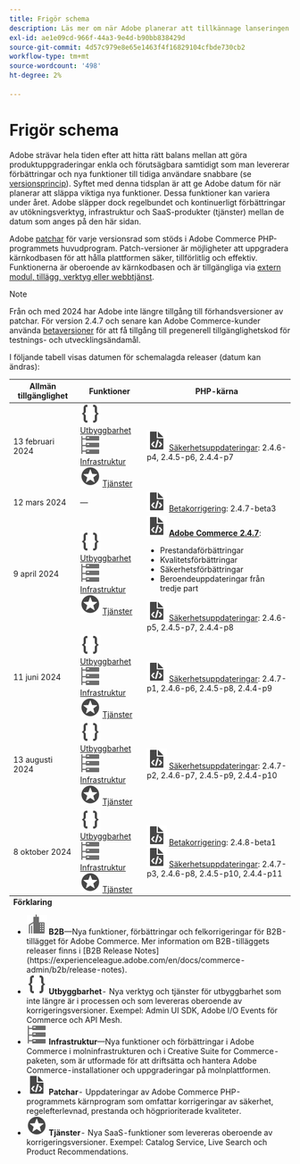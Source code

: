 ```yaml
---
title: Frigör schema
description: Läs mer om när Adobe planerar att tillkännage lanseringen av nya funktioner i Adobe Commerce.
exl-id: ae1e09cd-966f-44a3-9e4d-b90bb838429d
source-git-commit: 4d57c979e8e65e1463f4f16829104cfbde730cb2
workflow-type: tm+mt
source-wordcount: '498'
ht-degree: 2%

---
```


# Frigör schema

Adobe strävar hela tiden efter att hitta rätt balans mellan att göra produktuppgraderingar enkla och förutsägbara samtidigt som man levererar förbättringar och nya funktioner till tidiga användare snabbare (se [versionsprincip](versioning-policy.md)). Syftet med denna tidsplan är att ge Adobe datum för när planerar att släppa viktiga nya funktioner. Dessa funktioner kan variera under året. Adobe släpper dock regelbundet och kontinuerligt förbättringar av utökningsverktyg, infrastruktur och SaaS-produkter (tjänster) mellan de datum som anges på den här sidan.

Adobe [patchar](versioning-policy.md#patch-release) för varje versionsrad som stöds i Adobe Commerce PHP-programmets huvudprogram. Patch-versioner är möjligheter att uppgradera kärnkodbasen för att hålla plattformen säker, tillförlitlig och effektiv. Funktionerna är oberoende av kärnkodbasen och är tillgängliga via [extern modul, tillägg, verktyg eller webbtjänst](versioning-policy.md#extensibility-infrastructure-and-services-release).

>[!NOTE]
>
>Från och med 2024 har Adobe inte längre tillgång till förhandsversioner av patchar. För version 2.4.7 och senare kan Adobe Commerce-kunder använda [betaversioner](beta.md) för att få tillgång till pregenerell tillgänglighetskod för testnings- och utvecklingsändamål.

I följande tabell visas datumen för schemalagda releaser (datum kan ändras):

<table>
<thead>
  <tr>
    <th>Allmän tillgänglighet</th>
    <th>Funktioner</th>
    <th>PHP-kärna</th>
  </tr>
</thead>
<tfoot>
   <tr>
      <td colspan="3"><strong>Förklaring</strong>
         <ul>
           <li><strong><img alt="Funktionsikon för B2B" src="../assets/icons/enterprise.svg"></img> B2B</strong>—Nya funktioner, förbättringar och felkorrigeringar för B2B-tillägget för Adobe Commerce. Mer information om B2B-tilläggets releaser finns i [B2B Release Notes](https://experienceleague.adobe.com/en/docs/commerce-admin/b2b/release-notes).</li>
            <li><strong><img alt="Ikon för utökningsfunktion" src="../assets/icons/brackets.svg"></img> Utbyggbarhet</strong>- Nya verktyg och tjänster för utbyggbarhet som inte längre är i processen och som levereras oberoende av korrigeringsversioner. Exempel: Admin UI SDK, Adobe I/O Events för Commerce och API Mesh.</li>
            <li><strong><img alt="Ikon för infrastrukturfunktion" src="../assets/icons/servers.svg"></img> Infrastruktur</strong>—Nya funktioner och förbättringar i Adobe Commerce i molninfrastrukturen och i Creative Suite for Commerce-paketen, som är utformade för att driftsätta och hantera Adobe Commerce-installationer och uppgraderingar på molnplattformen.</li>
            <li><strong><img alt="Ikon för lagningsrelease" src="../assets/icons/file-code.svg"></img> Patchar</strong>- Uppdateringar av Adobe Commerce PHP-programmets kärnprogram som omfattar korrigeringar av säkerhet, regelefterlevnad, prestanda och högprioriterade kvaliteter.</li>
            <li><strong><img alt="Ikon för tjänstefunktion" src="../assets/icons/feature.svg"></img> Tjänster</strong>- Nya SaaS-funktioner som levereras oberoende av korrigeringsversioner. Exempel: Catalog Service, Live Search och Product Recommendations.</li>
         </ul>
      </td>
   </tr>
</tfoot>
<tbody>
  <tr>
    <td>13 februari 2024</td>
    <td><img alt="Ikon för utökningsfunktion" src="../assets/icons/brackets.svg"></img> <a href="https://developer.adobe.com/commerce/extensibility/">Utbyggbarhet</a><br><img alt="Ikon för infrastrukturfunktion" src="../assets/icons/servers.svg"></img> <a href="https://experienceleague.adobe.com/docs/commerce-cloud-service/user-guide/release-notes/cloud-tools-suite.html">Infrastruktur</a><br><img alt="Ikon för tjänstefunktion" src="../assets/icons/feature.svg"></img> <a href="https://experienceleague.adobe.com/docs/commerce-merchant-services/user-guides/release-information/release-notes-all.html">Tjänster</a></td>
    <td><img alt="Ikon för lagningsrelease" src="../assets/icons/file-code.svg"></img> <a href="release-notes/security/overview.md">Säkerhetsuppdateringar</a>: 2.4.6-p4, 2.4.5-p6, 2.4.4-p7</td>
  </tr>
  <tr>
    <td>12 mars 2024</td>
    <td>—</td>
    <td><img alt="Ikon för lagningsrelease" src="../assets/icons/file-code.svg"></img> <a href="release-notes/commerce/overview.md">Betakorrigering</a>: 2.4.7-beta3</td>
  </tr>
  <tr>
    <td>9 april 2024</td>
    <td><img alt="Ikon för utökningsfunktion" src="../assets/icons/brackets.svg"></img> <a href="https://developer.adobe.com/commerce/extensibility/">Utbyggbarhet</a><br><img alt="Ikon för infrastrukturfunktion" src="../assets/icons/servers.svg"></img> <a href="https://experienceleague.adobe.com/docs/commerce-cloud-service/user-guide/release-notes/cloud-tools-suite.html">Infrastruktur</a><br><img alt="Ikon för tjänstefunktion" src="../assets/icons/feature.svg"></img> <a href="https://experienceleague.adobe.com/docs/commerce-merchant-services/user-guides/release-information/release-notes-all.html">Tjänster</a></td>
    <td><img alt="Ikon för lagningsrelease" src="../assets/icons/file-code.svg"></img> <a href="release-notes/commerce/overview.md"><strong>Adobe Commerce 2.4.7</a></strong>:<ul><li>Prestandaförbättringar</li><li>Kvalitetsförbättringar</li><li>Säkerhetsförbättringar</li><li>Beroendeuppdateringar från tredje part</li></ul><img alt="Ikon för lagningsrelease" src="../assets/icons/file-code.svg"></img> <a href="release-notes/security/overview.md">Säkerhetsuppdateringar</a>: 2.4.6-p5, 2.4.5-p7, 2.4.4-p8</td>
  </tr>
  <tr>
    <td>11 juni 2024</td>
    <td><img alt="Ikon för utökningsfunktion" src="../assets/icons/brackets.svg"></img> <a href="https://developer.adobe.com/commerce/extensibility/">Utbyggbarhet</a><br><img alt="Ikon för infrastrukturfunktion" src="../assets/icons/servers.svg"></img> <a href="https://experienceleague.adobe.com/docs/commerce-cloud-service/user-guide/release-notes/cloud-tools-suite.html">Infrastruktur</a><br><img alt="Ikon för tjänstefunktion" src="../assets/icons/feature.svg"></img> <a href="https://experienceleague.adobe.com/docs/commerce-merchant-services/user-guides/release-information/release-notes-all.html">Tjänster</a></td>
    <td><img alt="Ikon för lagningsrelease" src="../assets/icons/file-code.svg"></img> <a href="release-notes/security/overview.md">Säkerhetsuppdateringar</a>: 2.4.7-p1, 2.4.6-p6, 2.4.5-p8, 2.4.4-p9</td>
  </tr>
  <tr>
    <td>13 augusti 2024</td>
    <td><img alt="Ikon för utökningsfunktion" src="../assets/icons/brackets.svg"></img> <a href="https://developer.adobe.com/commerce/extensibility/">Utbyggbarhet</a><br><img alt="Ikon för infrastrukturfunktion" src="../assets/icons/servers.svg"></img> <a href="https://experienceleague.adobe.com/docs/commerce-cloud-service/user-guide/release-notes/cloud-tools-suite.html">Infrastruktur</a><br><img alt="Ikon för tjänstefunktion" src="../assets/icons/feature.svg"></img> <a href="https://experienceleague.adobe.com/docs/commerce-merchant-services/user-guides/release-information/release-notes-all.html">Tjänster</a></td>
    <td><img alt="Ikon för lagningsrelease" src="../assets/icons/file-code.svg"></img> <a href="release-notes/security/overview.md">Säkerhetsuppdateringar</a>: 2.4.7-p2, 2.4.6-p7, 2.4.5-p9, 2.4.4-p10</td>
  </tr>
  <tr>
    <td>8 oktober 2024</td>
    <td><img alt="Ikon för utökningsfunktion" src="../assets/icons/brackets.svg"></img> <a href="https://developer.adobe.com/commerce/extensibility/">Utbyggbarhet</a><br><img alt="Ikon för infrastrukturfunktion" src="../assets/icons/servers.svg"></img> <a href="https://experienceleague.adobe.com/docs/commerce-cloud-service/user-guide/release-notes/cloud-tools-suite.html">Infrastruktur</a><br><img alt="Ikon för tjänstefunktion" src="../assets/icons/feature.svg"></img> <a href="https://experienceleague.adobe.com/docs/commerce-merchant-services/user-guides/release-information/release-notes-all.html">Tjänster</a></td>
    <td><img alt="Ikon för lagningsrelease" src="../assets/icons/file-code.svg"></img> <a href="release-notes/commerce/overview.md">Betakorrigering</a>: 2.4.8-beta1<br><img alt="Ikon för lagningsrelease" src="../assets/icons/file-code.svg"></img> <a href="release-notes/security/overview.md">Säkerhetsuppdateringar</a>: 2.4.7-p3, 2.4.6-p8, 2.4.5-p10, 2.4.4-p11</td>
  </tr>
</tbody>
</table>
